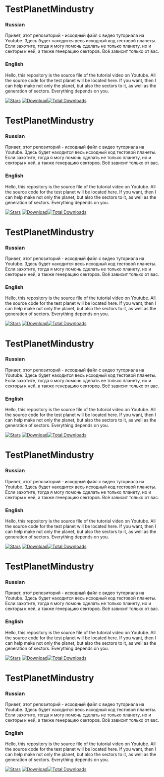 # TestPlanetMindustry
### Russian
Привет, этот репозиторий - исходный файл с видео туториала на Youtube. Здесь будет находится весь исходный код тестовой планеты.
Если захотите, тогда я могу помочь сделать не только планету, но и секторы к ней, а также генерацию секторов. Всё зависит только от вас.

### English
Hello, this repository is the source file of the tutorial video on Youtube. All the source code for the test planet will be located here.
If you want, then I can help make not only the planet, but also the sectors to it, as well as the generation of sectors. Everything depends on you.

[![Stars](https://img.shields.io/github/stars/Lehanchic25/TestPlanetMindustry?color=7289da&label=⭐️%20Please%20Star%20This%20Tutorial%21)](https://github.com/Lehanchic25/TestPlanetMindustry)
[![Download](https://img.shields.io/github/v/release/Lehanchic25/TestPlanetMindustry?color=6aa84f&include_prereleases&label=Latest%20version&logo=github&logoColor=white&)](https://github.com/Lehanchic25/TestPlanetMindustry/releases)[![Total Downloads](https://img.shields.io/github/downloads/Lehanchic25/TestPlanetMindustry/total?color=7289da&label&logo=docusign&logoColor=white)](https://github.com/Lehanchic25/TestPlanetMindustry/releases)
# TestPlanetMindustry
### Russian
Привет, этот репозиторий - исходный файл с видео туториала на Youtube. Здесь будет находится весь исходный код тестовой планеты.
Если захотите, тогда я могу помочь сделать не только планету, но и секторы к ней, а также генерацию секторов. Всё зависит только от вас.

### English
Hello, this repository is the source file of the tutorial video on Youtube. All the source code for the test planet will be located here.
If you want, then I can help make not only the planet, but also the sectors to it, as well as the generation of sectors. Everything depends on you.

[![Stars](https://img.shields.io/github/stars/Lehanchic25/TestPlanetMindustry?color=7289da&label=⭐️%20Please%20Star%20This%20Tutorial%21)](https://github.com/Lehanchic25/TestPlanetMindustry)
[![Download](https://img.shields.io/github/v/release/Lehanchic25/TestPlanetMindustry?color=6aa84f&include_prereleases&label=Latest%20version&logo=github&logoColor=white&)](https://github.com/Lehanchic25/TestPlanetMindustry/releases)[![Total Downloads](https://img.shields.io/github/downloads/Lehanchic25/TestPlanetMindustry/total?color=7289da&label&logo=docusign&logoColor=white)](https://github.com/Lehanchic25/TestPlanetMindustry/releases)
# TestPlanetMindustry
### Russian
Привет, этот репозиторий - исходный файл с видео туториала на Youtube. Здесь будет находится весь исходный код тестовой планеты.
Если захотите, тогда я могу помочь сделать не только планету, но и секторы к ней, а также генерацию секторов. Всё зависит только от вас.

### English
Hello, this repository is the source file of the tutorial video on Youtube. All the source code for the test planet will be located here.
If you want, then I can help make not only the planet, but also the sectors to it, as well as the generation of sectors. Everything depends on you.

[![Stars](https://img.shields.io/github/stars/Lehanchic25/TestPlanetMindustry?color=7289da&label=⭐️%20Please%20Star%20This%20Tutorial%21)](https://github.com/Lehanchic25/TestPlanetMindustry)
[![Download](https://img.shields.io/github/v/release/Lehanchic25/TestPlanetMindustry?color=6aa84f&include_prereleases&label=Latest%20version&logo=github&logoColor=white&)](https://github.com/Lehanchic25/TestPlanetMindustry/releases)[![Total Downloads](https://img.shields.io/github/downloads/Lehanchic25/TestPlanetMindustry/total?color=7289da&label&logo=docusign&logoColor=white)](https://github.com/Lehanchic25/TestPlanetMindustry/releases)
# TestPlanetMindustry
### Russian
Привет, этот репозиторий - исходный файл с видео туториала на Youtube. Здесь будет находится весь исходный код тестовой планеты.
Если захотите, тогда я могу помочь сделать не только планету, но и секторы к ней, а также генерацию секторов. Всё зависит только от вас.

### English
Hello, this repository is the source file of the tutorial video on Youtube. All the source code for the test planet will be located here.
If you want, then I can help make not only the planet, but also the sectors to it, as well as the generation of sectors. Everything depends on you.

[![Stars](https://img.shields.io/github/stars/Lehanchic25/TestPlanetMindustry?color=7289da&label=⭐️%20Please%20Star%20This%20Tutorial%21)](https://github.com/Lehanchic25/TestPlanetMindustry)
[![Download](https://img.shields.io/github/v/release/Lehanchic25/TestPlanetMindustry?color=6aa84f&include_prereleases&label=Latest%20version&logo=github&logoColor=white&)](https://github.com/Lehanchic25/TestPlanetMindustry/releases)[![Total Downloads](https://img.shields.io/github/downloads/Lehanchic25/TestPlanetMindustry/total?color=7289da&label&logo=docusign&logoColor=white)](https://github.com/Lehanchic25/TestPlanetMindustry/releases)
# TestPlanetMindustry
### Russian
Привет, этот репозиторий - исходный файл с видео туториала на Youtube. Здесь будет находится весь исходный код тестовой планеты.
Если захотите, тогда я могу помочь сделать не только планету, но и секторы к ней, а также генерацию секторов. Всё зависит только от вас.

### English
Hello, this repository is the source file of the tutorial video on Youtube. All the source code for the test planet will be located here.
If you want, then I can help make not only the planet, but also the sectors to it, as well as the generation of sectors. Everything depends on you.

[![Stars](https://img.shields.io/github/stars/Lehanchic25/TestPlanetMindustry?color=7289da&label=⭐️%20Please%20Star%20This%20Tutorial%21)](https://github.com/Lehanchic25/TestPlanetMindustry)
[![Download](https://img.shields.io/github/v/release/Lehanchic25/TestPlanetMindustry?color=6aa84f&include_prereleases&label=Latest%20version&logo=github&logoColor=white&)](https://github.com/Lehanchic25/TestPlanetMindustry/releases)[![Total Downloads](https://img.shields.io/github/downloads/Lehanchic25/TestPlanetMindustry/total?color=7289da&label&logo=docusign&logoColor=white)](https://github.com/Lehanchic25/TestPlanetMindustry/releases)
# TestPlanetMindustry
### Russian
Привет, этот репозиторий - исходный файл с видео туториала на Youtube. Здесь будет находится весь исходный код тестовой планеты.
Если захотите, тогда я могу помочь сделать не только планету, но и секторы к ней, а также генерацию секторов. Всё зависит только от вас.

### English
Hello, this repository is the source file of the tutorial video on Youtube. All the source code for the test planet will be located here.
If you want, then I can help make not only the planet, but also the sectors to it, as well as the generation of sectors. Everything depends on you.

[![Stars](https://img.shields.io/github/stars/Lehanchic25/TestPlanetMindustry?color=7289da&label=⭐️%20Please%20Star%20This%20Tutorial%21)](https://github.com/Lehanchic25/TestPlanetMindustry)
[![Download](https://img.shields.io/github/v/release/Lehanchic25/TestPlanetMindustry?color=6aa84f&include_prereleases&label=Latest%20version&logo=github&logoColor=white&)](https://github.com/Lehanchic25/TestPlanetMindustry/releases)[![Total Downloads](https://img.shields.io/github/downloads/Lehanchic25/TestPlanetMindustry/total?color=7289da&label&logo=docusign&logoColor=white)](https://github.com/Lehanchic25/TestPlanetMindustry/releases)
# TestPlanetMindustry
### Russian
Привет, этот репозиторий - исходный файл с видео туториала на Youtube. Здесь будет находится весь исходный код тестовой планеты.
Если захотите, тогда я могу помочь сделать не только планету, но и секторы к ней, а также генерацию секторов. Всё зависит только от вас.

### English
Hello, this repository is the source file of the tutorial video on Youtube. All the source code for the test planet will be located here.
If you want, then I can help make not only the planet, but also the sectors to it, as well as the generation of sectors. Everything depends on you.

[![Stars](https://img.shields.io/github/stars/Lehanchic25/TestPlanetMindustry?color=7289da&label=⭐️%20Please%20Star%20This%20Tutorial%21)](https://github.com/Lehanchic25/TestPlanetMindustry)
[![Download](https://img.shields.io/github/v/release/Lehanchic25/TestPlanetMindustry?color=6aa84f&include_prereleases&label=Latest%20version&logo=github&logoColor=white&)](https://github.com/Lehanchic25/TestPlanetMindustry/releases)[![Total Downloads](https://img.shields.io/github/downloads/Lehanchic25/TestPlanetMindustry/total?color=7289da&label&logo=docusign&logoColor=white)](https://github.com/Lehanchic25/TestPlanetMindustry/releases)
